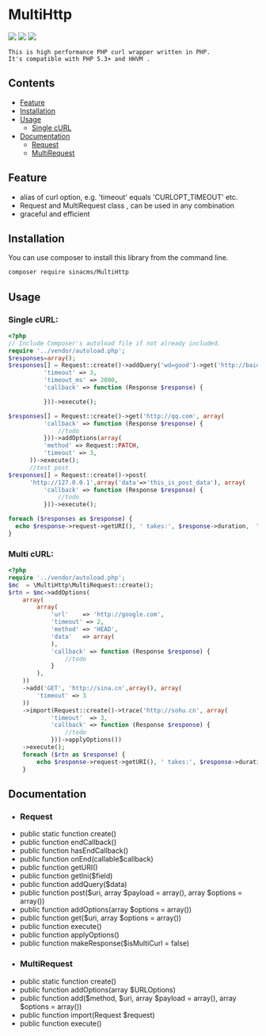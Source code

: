 # MultiHttp

[![](https://api.travis-ci.org/sinacms/MultiHttp.svg?branch=master)](https://travis-ci.org/sinacms/MultiHttp)
[![](https://scrutinizer-ci.com/g/sinacms/MultiHttp/badges/quality-score.png?b=master)](https://scrutinizer-ci.com/g/sinacms/MultiHttp)
[![](https://scrutinizer-ci.com/g/sinacms/MultiHttp/badges/coverage.png?b=master)](https://scrutinizer-ci.com/g/sinacms/MultiHttp/)
    
    
    This is high performance PHP curl wrapper written in PHP.
	It's compatible with PHP 5.3+ and HHVM .

## Contents

 * [Feature](#feature)
 * [Installation](#installation)
 * [Usage](#usage)
   * [Single cURL]()
 * [Documentation](#documentation)
   * [Request](#request)
   * [MultiRequest](#multiRequest)
 



    
## Feature
 - alias of curl option, e.g.  'timeout' equals 'CURLOPT_TIMEOUT' etc.
 - Request  and  MultiRequest class  ,  can be used in any combination 
 - graceful and efficient

## Installation

   You can use composer to install this library from the command line.
```bash
composer require sinacms/MultiHttp
```   

   
## Usage

### Single cURL:


```php
<?php
// Include Composer's autoload file if not already included.
require '../vendor/autoload.php'; 
$responses=array();
$responses[] = Request::create()->addQuery('wd=good')->get('http://baidu.com?', array(
          'timeout' => 3,
          'timeout_ms' => 2000,
          'callback' => function (Response $response) {

          }))->execute();

$responses[] = Request::create()->get('http://qq.com', array(
          'callback' => function (Response $response) {
              //todo
          }))->addOptions(array(
          'method' => Request::PATCH,
          'timeout' => 3,
      ))->execute();
      //test post
$responses[] = Request::create()->post(
      'http://127.0.0.1',array('data'=>'this_is_post_data'), array(
          'callback' => function (Response $response) {
              //todo
          }))->execute();

foreach ($responses as $response) {
  echo $response->request->getURI(), ' takes:', $response->duration,  "\n\t\n\t";
}      
``` 


### Multi cURL:
 
```php
<?php
require '../vendor/autoload.php'; 
$mc  = \MultiHttp\MultiRequest::create();
$rtn = $mc->addOptions(
    array(
        array(
            'url'    => 'http://google.com',
            'timeout' => 2,
            'method' => 'HEAD',
            'data'   => array(
            ),
            'callback' => function (Response $response) {
                //todo
            }
        ),
    ))
    ->add('GET', 'http://sina.cn',array(), array(
        'timeout' => 3
    ))
    ->import(Request::create()->trace('http://sohu.cn', array(
            'timeout'  => 3,
            'callback' => function (Response $response) {
                //todo
            }))->applyOptions())
	->execute();
    foreach ($rtn as $response) {
        echo $response->request->getURI(), ' takes:', $response->duration, ' ', "\n\t\n\t";
    }

``` 

## Documentation 
  * ### Request
   * public static function create()
   * public function endCallback()
   * public function hasEndCallback()
   * public function onEnd(callable$callback)
   * public function getURI()
   * public function getIni($field)
   * public function addQuery($data)
   * public function post($uri, array $payload = array(), array $options = array())
   * public function addOptions(array $options = array())
   * public function get($uri, array $options = array())
   * public function execute()
   * public function applyOptions()
   * public function makeResponse($isMultiCurl = false)
  * ### MultiRequest
   * public static function create()
   * public function addOptions(array $URLOptions)
   * public function add($method, $uri, array $payload = array(), array $options = array())
   * public function import(Request $request)
   * public function execute()